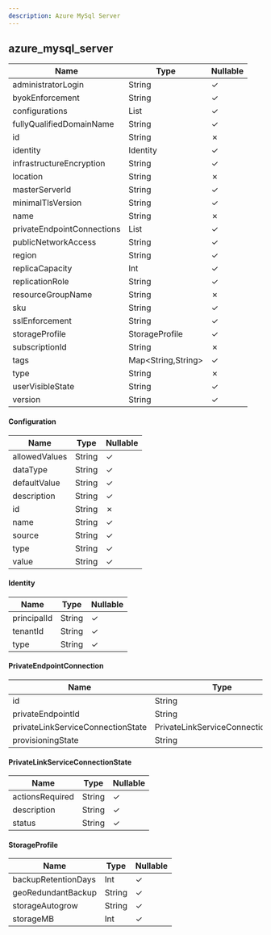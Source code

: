 ```yaml
---
description: Azure MySql Server
---
```

azure_mysql_server
------------------

| **Name**                   | **Type**                        | **Nullable** |
| -------------------------- | ------------------------------- | ------------ |
| administratorLogin         | String                          | &check;      |
| byokEnforcement            | String                          | &check;      |
| configurations             | List<Configuration>             | &check;      |
| fullyQualifiedDomainName   | String                          | &check;      |
| id                         | String                          | &cross;      |
| identity                   | Identity                        | &check;      |
| infrastructureEncryption   | String                          | &check;      |
| location                   | String                          | &cross;      |
| masterServerId             | String                          | &check;      |
| minimalTlsVersion          | String                          | &check;      |
| name                       | String                          | &cross;      |
| privateEndpointConnections | List<PrivateEndpointConnection> | &check;      |
| publicNetworkAccess        | String                          | &check;      |
| region                     | String                          | &check;      |
| replicaCapacity            | Int                             | &check;      |
| replicationRole            | String                          | &check;      |
| resourceGroupName          | String                          | &cross;      |
| sku                        | String                          | &check;      |
| sslEnforcement             | String                          | &check;      |
| storageProfile             | StorageProfile                  | &check;      |
| subscriptionId             | String                          | &cross;      |
| tags                       | Map<String,String>              | &check;      |
| type                       | String                          | &cross;      |
| userVisibleState           | String                          | &check;      |
| version                    | String                          | &check;      |

#### Configuration
| **Name**      | **Type** | **Nullable** |
| ------------- | -------- | ------------ |
| allowedValues | String   | &check;      |
| dataType      | String   | &check;      |
| defaultValue  | String   | &check;      |
| description   | String   | &check;      |
| id            | String   | &cross;      |
| name          | String   | &check;      |
| source        | String   | &check;      |
| type          | String   | &check;      |
| value         | String   | &check;      |

#### Identity
| **Name**    | **Type** | **Nullable** |
| ----------- | -------- | ------------ |
| principalId | String   | &check;      |
| tenantId    | String   | &check;      |
| type        | String   | &check;      |

#### PrivateEndpointConnection
| **Name**                          | **Type**                          | **Nullable** |
| --------------------------------- | --------------------------------- | ------------ |
| id                                | String                            | &cross;      |
| privateEndpointId                 | String                            | &check;      |
| privateLinkServiceConnectionState | PrivateLinkServiceConnectionState | &check;      |
| provisioningState                 | String                            | &check;      |

#### PrivateLinkServiceConnectionState
| **Name**        | **Type** | **Nullable** |
| --------------- | -------- | ------------ |
| actionsRequired | String   | &check;      |
| description     | String   | &check;      |
| status          | String   | &check;      |

#### StorageProfile
| **Name**            | **Type** | **Nullable** |
| ------------------- | -------- | ------------ |
| backupRetentionDays | Int      | &check;      |
| geoRedundantBackup  | String   | &check;      |
| storageAutogrow     | String   | &check;      |
| storageMB           | Int      | &check;      |
